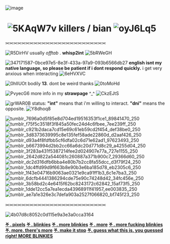 
![image](https://github.com/killerpresence/killerpresence/assets/144563947/bed69861-7bd5-44a8-a3e5-4a2ea0f830c2)


# ‎ ‎ ‎ ‎ ‎ ‎ ‎ ‎ ‎  ‎‎ ‎‎ ‎ ‎ ‎ ‎ ‎ ‎ ‎ ‎ ‎ ‎‎ ‎ ‎ ‎ ‎ ‎ ‎  ‎ ‎ ‎ ‎ ‎ ‎‎ ‎ ‎  ‎ ‎ ‎ ‎ ‎ ‎ ‎ ‎ ‎ ‎![5KAqW7v](https://github.com/killerpresence/killerpresence/assets/144563947/634096ee-8c60-4af1-a72d-1f12a9cf5c17) killers / bian ![oyJ6Lq5](https://github.com/killerpresence/killerpresence/assets/144563947/aeede484-c5e0-4232-9769-d75ff43dd2a0)

⫘⫘⫘⫘⫘⫘⫘⫘⫘⫘⫘⫘⫘⫘⫘⫘⫘⫘⫘⫘⫘⫘⫘⫘⫘ 

‎![R5DirHV](https://github.com/killerpresence/killerpresence/assets/144563947/0ac0d7d2-83bc-4382-bd23-3923d5aeb77e) usually *offtab* . **whisp2int** ![5bRWeGH](https://github.com/killerpresence/killerpresence/assets/144563947/1ecdfe35-a6d0-4001-ace8-fc248f9ce4e6)


![347171587-0bce97e5-8e3f-433a-97a9-093b6566db27](https://github.com/killerpresence/killerpresence/assets/144563947/ac2faea9-77df-48fb-baf5-3bd44fd98590) **english isnt my native language, so please be patient if i dont respond quickly.** i get very anxious when interacting ![6eHVXVC](https://github.com/killerpresence/killerpresence/assets/144563947/9f305681-adee-407d-8ef6-6ebb4517883c)

![0hIIUOt](https://github.com/killerpresence/killerpresence/assets/144563947/5473fe09-4512-487d-a2e2-c2db32d8217a) bodily **13**. dont be weird thanks ![0toMoHd](https://github.com/killerpresence/killerpresence/assets/144563947/2a95db7e-3caa-4bca-8e92-b3ba3828b08f)

![PvyecG6](https://github.com/killerpresence/killerpresence/assets/144563947/c44ea9f1-527a-4a53-8f8f-b22ee460b059) more info in my **strawpage** ^_^ ![CkzEJtS](https://github.com/killerpresence/killerpresence/assets/144563947/3bebd53c-6f2b-4cb2-90a2-efe65454e9bd)

![grWAR0B](https://github.com/user-attachments/assets/c0dceb7d-e2b2-40bd-a80e-16f821a46735) status: **"int"** means that i'm willing to interact. **"dni"** means the opposite. ![Y8dhoq8](https://github.com/user-attachments/assets/f518b848-d034-49ad-879a-a8b442de45a2)

![tumblr_7696a0d5f85e8d704ed19516353f1ce1_89841470_250](https://github.com/user-attachments/assets/fb7de421-fb21-43dc-b995-372ee0b09aa2)![tumblr_f75f5c3518f3f845a50fec24d4c6fbee_7ee239ff_250](https://github.com/user-attachments/assets/ef959ec5-7fc1-4d6c-9a80-1b007bb69ab1)![tumblr_c921b2daca7cd15e69c61eb59cd2f454_def38be0_250](https://github.com/user-attachments/assets/48595a03-29b5-4e22-86ad-94daf632d91f)![tumblr_3d8373639995c8e135fef58ade22860d_d2aaf426_250](https://github.com/user-attachments/assets/15799e20-a40c-43c5-9b68-5ed80ec79da8)![tumblr_d93a4f8fdfbb5cf6dfa02c6d71e62ad1_97623493_250](https://github.com/user-attachments/assets/394bb0f2-7e65-474b-b653-177a6f2cbd96)![tumblr_b6673994d2bb2cc66a6dc20d771d8c29_a4255d04_250](https://github.com/user-attachments/assets/a781e40a-1a66-488e-a634-3fab1b8abe57)![tumblr_3f283a431f5387214fee2d024907e77a_727e1155_250](https://github.com/user-attachments/assets/07ae85f1-97fc-4e29-a999-a2bf92039859)![tumblr_2642d822a544081c260887a371b900c7_29366d60_250](https://github.com/user-attachments/assets/0a317e47-ba83-400e-a668-5a214a2ee6dc)![tumblr_dc2d316dfb6bba4e80b7b2cc8fa55dcc_d3f79f24_250](https://github.com/user-attachments/assets/7a9fbc03-f346-411e-802d-5f1b5e790010)![tumblr_1dc4ffd99d9f663b8e90b3e6ba185d78_eb2305c6_250](https://github.com/user-attachments/assets/b2d95cec-1aa1-41b1-8dd7-23c2d13a0827)![tumblr_1f43e04716b9063ae0321e9ca91ff1b3_6c1e7ba3_250](https://github.com/user-attachments/assets/e182a506-b59f-44a3-9f8c-6b809bbc7d4d)![tumblr_6dcfb4441386294cde75e90c74248d42_34fc456e_250](https://github.com/user-attachments/assets/ac370569-8da4-4a44-8476-63cf783dce95)![tumblr_3b58bd2c4e6415f62bc8243172c62842_15af73f5_250](https://github.com/user-attachments/assets/74d6cbf4-9251-4277-8b64-48cab735d83d)![tumblr_1dde12cc5a7ea1ecda43968911f41957_ee003835_250](https://github.com/user-attachments/assets/eb325032-7856-4d08-a713-612233c2d770)![tumblr_ae7a1e326e3c7defa903a2527f066820_bf745f23_250](https://github.com/user-attachments/assets/198c8179-41e4-42a5-a1d6-71ab7c9e4ef9)















⫘⫘⫘⫘⫘⫘⫘⫘⫘⫘⫘⫘⫘⫘⫘⫘⫘⫘⫘⫘⫘⫘⫘⫘⫘ 

 ![4b07d8c8052c0d115e9a3e3a0cca3164](https://github.com/killerpresence/killerpresence/assets/144563947/397cbef7-58d2-4c31-a46b-f836bd2116e9)


‎[**⛧ . pixels**](https://sadthemes.tumblr.com/smolpxl) [**⛧ . blinkies**](https://dudepilled.tumblr.com/post/738575648217612288/postal-centric-blinkies) [**⛧ . more blinkies**](https://www.tumblr.com/engravedlives/748148000458719232/misc-red-graphics-blinkies) [**⛧ . more**](https://www.tumblr.com/dudepilled/738643177655943168/have-more-postal-blinkies-bitches?source=share) [**⛧ . more fucking blinkies**](https://www.tumblr.com/putrefyingcorpse/740150097608884224) [**⛧. more. there's more**](https://www.tumblr.com/cemetery-grl/756214283688443904/postal-themed) [**⛧. make it stop**](https://dudepilled.tumblr.com/post/738912907648204800/blinkie-time-3-ft-some-civvie-ones-d?is_related_post=1) [**⛧. guess what this is. you guessed right! MORE BLINKIES**](https://dudepilled.tumblr.com/post/738720912780771328/3-also-doing-variants-of-ones-i-already-posted?is_related_post=1)




